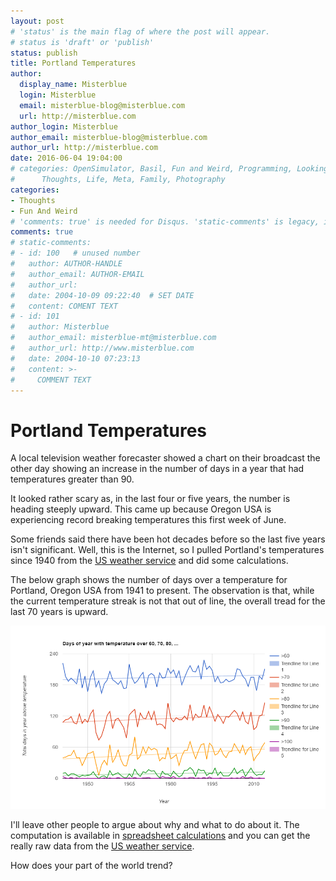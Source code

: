 ```yaml
---
layout: post
# 'status' is the main flag of where the post will appear.
# status is 'draft' or 'publish'
status: publish
title: Portland Temperatures
author:
  display_name: Misterblue
  login: Misterblue
  email: misterblue-blog@misterblue.com
  url: http://misterblue.com
author_login: Misterblue
author_email: misterblue-blog@misterblue.com
author_url: http://misterblue.com
date: 2016-06-04 19:04:00 
# categories: OpenSimulator, Basil, Fun and Weird, Programming, LookingGlass, Travel
#      Thoughts, Life, Meta, Family, Photography
categories:
- Thoughts
- Fun And Weird
# 'comments: true' is needed for Disqus. 'static-comments' is legacy, imbedded comments.
comments: true
# static-comments:
# - id: 100   # unused number
#   author: AUTHOR-HANDLE
#   author_email: AUTHOR-EMAIL
#   author_url:
#   date: 2004-10-09 09:22:40  # SET DATE
#   content: COMENT TEXT
# - id: 101
#   author: Misterblue
#   author_email: misterblue-mt@misterblue.com
#   author_url: http://www.misterblue.com
#   date: 2004-10-10 07:23:13
#   content: >-
#     COMMENT TEXT
---
```

# Portland Temperatures

A local television weather forecaster showed a chart on their broadcast
the other day showing an increase in the number of days in a year
that had temperatures greater than 90.

It looked rather scary as, in  the last four or five years, the number
is heading steeply upward. This came up because Oregon USA is experiencing
record breaking temperatures this first week of June.

Some friends said there have been hot decades before so the last five years
isn't significant.
Well, this is the Internet, so I pulled Portland's temperatures since 1940
from the [US weather service] and did some calculations.

The below graph shows the number of days over a temperature for Portland, Oregon USA
from 1941 to present. The observation is that, while the current temperature
streak is not that out of line, the overall tread for the last 70 years is
upward.

<img src="/images/PortlandTemperatureTrend-20160604.png"
            alt="Portland, Oregon Days Over Temperatures"
            width="600"/>

I'll leave other people to argue about why and what to do about it.
The computation is available in [spreadsheet calculations] and
you can get the really raw data from the [US weather service].

How does your part of the world trend?

[US weather service]: http://w2.weather.gov/climate/local_data.php?wfo=pqr
[Weather graph]: /images/PortlandTemperatureTrend-20160604.png
[spreadsheet calculations]: https://docs.google.com/spreadsheets/d/1sCwOAxoYgv6cw7SL8UdZm8hsIqwuvXt8LgzKqS0lZPo/edit?usp=sharing
